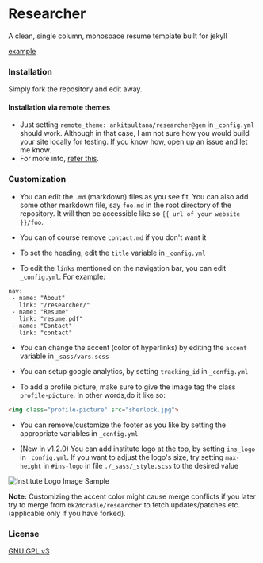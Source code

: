 # Researcher


A clean, single column, monospace resume template built for jekyll  

[example](https://qunyuehuang.github.io/resume/)

### Installation

Simply fork the repository and edit away.

#### Installation via remote themes

* Just setting `remote_theme: ankitsultana/researcher@gem` in `_config.yml` should work. Although in that case, I am not sure how
you would build your site locally for testing. If you know how, open up an issue and let me know.
* For more info, [refer this](https://blog.github.com/2017-11-29-use-any-theme-with-github-pages/).

### Customization

* You can edit the `.md` (markdown) files as you see fit. You can also add some other markdown file, say `foo.md` in the root directory of the repository. It will then be accessible like so `{{ url of your website }}/foo`.

* You can of course remove `contact.md` if you don't want it

* To set the heading, edit the `title` variable in `_config.yml`

* To edit the `links` mentioned on the navigation bar, you can edit `_config.yml`. For example:

```
nav:
 - name: "About"
   link: "/researcher/"
 - name: "Resume"
   link: "resume.pdf"
 - name: "Contact"
   link: "contact"
```

* You can change the accent (color of hyperlinks) by editing the `accent` variable in `_sass/vars.scss`

* You can setup google analytics, by setting `tracking_id` in `_config.yml`

* To add a profile picture, make sure to give the image tag the class `profile-picture`. In other words,do it like so:

```html
<img class="profile-picture" src="sherlock.jpg">
```

* You can remove/customize the footer as you like by setting the
appropriate variables in `_config.yml`

* (New in v1.2.0) You can add institute logo at the top, by setting `ins_logo` in `_config.yml`. If you want
to adjust the logo's size, try setting `max-height` in `#ins-logo` in file `./_sass/_style.scss` to the desired
value

![Institute Logo Image Sample](https://github.com/ankitsultana/assets/raw/master/ins-logo-sample.png)

**Note:** Customizing the accent color might cause merge conflicts if you later try to merge from `bk2dcradle/researcher` to fetch updates/patches etc. (applicable only if you have forked).

### License

[GNU GPL v3](https://github.com/bk2dcradle/researcher/blob/gh-pages/LICENSE)
